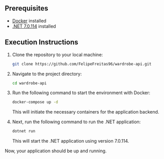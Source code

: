 ## Prerequisites

- [Docker](https://www.docker.com/) installed
- [.NET 7.0.114](https://dotnet.microsoft.com/download/dotnet/7.0) installed

## Execution Instructions

1. Clone the repository to your local machine:

    ```bash
    git clone https://github.com/FelipeFreitas96/wardrobe-api.git
    ```

2. Navigate to the project directory:

    ```bash
    cd wardrobe-api
    ```

3. Run the following command to start the environment with Docker:

    ```bash
    docker-compose up -d
    ```

   This will initiate the necessary containers for the application backend.

4. Next, run the following command to run the .NET application:

    ```bash
    dotnet run
    ```

   This will start the .NET application using version 7.0.114.

Now, your application should be up and running.